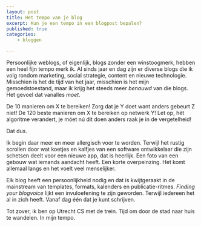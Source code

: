 ```yaml
---
layout: post
title: Het tempo van je blog
excerpt: Kun je een tempo in een blogpost bepalen?
published: true
categories: 
    - bloggen

---
```


Persoonlijke weblogs, of eigenlijk, blogs zonder een winstoogmerk, hebben een heel fijn tempo merk ik. Al sinds jaar en dag zijn er diverse blogs die ik volg rondom marketing, social strategie, content en nieuwe technologie. Misschien is het de tijd van het jaar, misschien is het mijn gemoedstoestand, maar ik krijg het steeds meer _benauwd_ van die blogs. Het gevoel dat vanalles _moet_. 

De 10 manieren om X te bereiken! Zorg dat je Y doet want anders gebeurt Z niet! De 120 beste manieren om X te bereiken op netwerk Y! Let op, hét algoritme verandert, je móet nú dit doen anders raak je in de vergetelheid!

Dat dus.

Ik begin daar meer en meer allergisch voor te worden. Terwijl het rustig scrollen door wat koetjes en kalfjes van een software ontwikkelaar die zijn schetsen deelt voor een nieuwe app, dat is heerlijk. Een foto van een gebouw wat iemands aandacht heeft. Een korte overpeinzing. Het komt allemaal langs en het voelt veel menselijker. 

Elk blog heeft een persoonlijkheid nodig en dat is kwijtgeraakt in de mainstream van templates, formats, kalenders en publicatie-ritmes. _Finding your blogvoice_ lijkt een invuloefening te zijn geworden. Terwijl iedereen het al in zich heeft. Vanaf dag één dat je kunt schrijven.

Tot zover, ik ben op Utrecht CS met de trein. Tijd om door de stad naar huis te wandelen. In mijn tempo. 